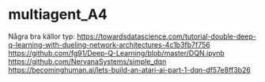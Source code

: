 # multiagent_A4
Några bra källor typ:
https://towardsdatascience.com/tutorial-double-deep-q-learning-with-dueling-network-architectures-4c1b3fb7f756
https://github.com/fg91/Deep-Q-Learning/blob/master/DQN.ipynb
https://github.com/NervanaSystems/simple_dqn
https://becominghuman.ai/lets-build-an-atari-ai-part-1-dqn-df57e8ff3b26